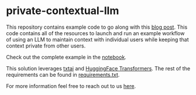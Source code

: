# private-contextual-llm
This repository contains example code to go along with this [blog post](https://blog.metrostar.com/keeping-large-language-model-conversations-private). This code contains all of the resources to launch and run an example workflow of using an LLM to maintain context with individual users while keeping that context private from other users. 

Check out the complete example in the [notebook](restaurant-example.ipynb).

This solution leverages [txtai](https://github.com/neuml/txtai) and [HuggingFace Transformers](https://huggingface.co/docs/transformers/en/index).  The rest of the requirements can be found in [requirements.txt](requirements.txt).

For more information feel free to reach out to us [here](https://www.metrostar.com/contact-us/).
